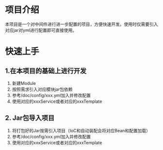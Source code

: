 # 项目介绍
本项目是一个对中间件进行进一步配置的项目，方便快速开发。使用时仅需要引入对应jar对yml进行配置即可直接使用。
# 快速上手
## 1.在本项目的基础上进行开发
1. 新建Module
2. 按照需求引入对应模块jar包依赖
3. 参考/doc/config/xxx.yml加入并修改配置
4. 使用对应的xxxService或者对应的xxxTemplate
## 2. Jar包导入项目
1. 将打包好的Jar按需引入项目（IoC和自动装配会将对应Bean和配置加载）
2. 参考/doc/config/xxx.yml加入并修改配置
3. 使用对应的xxxService或者对应的xxxTemplate
